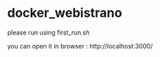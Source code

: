 # docker_webistrano
please run using first_run.sh


you can open it in browser :
http://localhost:3000/
